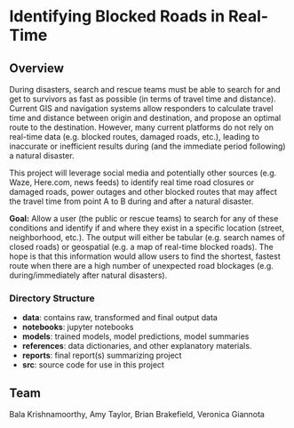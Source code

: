 # Identifying Blocked Roads in Real-Time

## Overview

During disasters, search and rescue teams must be able to search for and get to survivors as fast as possible (in terms of travel time and distance). Current GIS and navigation systems allow responders to calculate travel time and distance between origin and destination, and propose an optimal route to the destination. However, many current platforms do not rely on real-time data (e.g. blocked routes, damaged roads, etc.), leading to inaccurate or inefficient results during (and the immediate period following) a natural disaster. 

This project will leverage social media and potentially other sources (e.g. Waze, Here.com, news feeds) to identify real time road closures or damaged roads, power outages and other blocked routes that may affect the travel time from point A to B during and after a natural disaster.

**Goal:** Allow a user (the public or rescue teams) to search for any of these conditions and identify if and where they exist in a specific location (street, neighborhood, etc.). The output will either be tabular (e.g. search names of closed roads) or geospatial (e.g. a map of real-time blocked roads). The hope is that this information would allow users to find the shortest, fastest route when there are a high number of unexpected road blockages (e.g. during/immediately after natural disasters). 

### Directory Structure

- **data**: contains raw, transformed and final output data
- **notebooks**: jupyter notebooks
- **models**: trained models, model predictions, model summaries
- **references**: data dictionaries, and other explanatory materials.
- **reports**: final report(s) summarizing project
- **src**: source code for use in this project


## Team
Bala Krishnamoorthy, Amy Taylor, Brian Brakefield, Veronica Giannota
